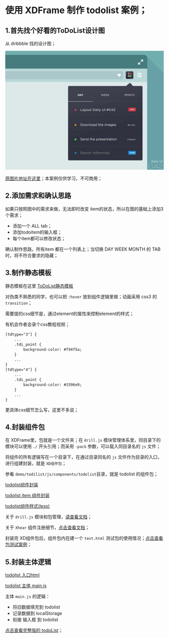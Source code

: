 # 使用 XDFrame 制作 todolist 案例；

## 1.首先找个好看的ToDoList设计图

从 dribbble 找的设计图；

<img src="sources/todolist_view.jpeg" width="800" />

[原图片地址在这里](https://dribbble.com/shots/5441213-Daily-UI-042)；本案例仅供学习，不可商用；

## 2.添加需求和确认思路

如果只按照图中的需求来做，无法即时改变 item的状态，所以在图的基础上添加3个需求；

* 添加一个 ALL tab；
* 添加todoitem的输入框；
* 每个item都可以修改状态；

确认制作思路，所有item 都在一个列表上；当切换 DAY WEEK MONTH 的 TAB 时，将不符合要求的隐藏；

## 3.制作静态模板

静态模板在这里 [ToDoList静态模板](https://kirakiray.github.io/XDFrame/demo/todilist_test/js/components/todolist/temp.html)

对伪类不熟悉的同学，也可以把 `:hover` 放到组件逻辑里做；动画采用 css3 的 `transition`；

需要提的css细节是，通过element的属性来控制element的样式；

有机会作者会录个css教程视频；

```less
[tdtype="3"] {
    ...
    .tdi_point {
        background-color: #f94f5a;
    }
    ...
}
[tdtype="4"] {
    ...
    .tdi_point {
        background-color: #1596e9;
    }
    ...
}
```

更具体css细节怎么写，这里不多说；

## 4.封装组件包

在 XDFrame里，包就是一个文件夹；在 `drill.js` 模块管理体系里，同目录下的模块可以使用 `./` 开头引用；而采用 `-pack` 参数，可以载入同目录名的 `js` 文件；

将组件的所有逻辑写在一个目录下，在通过目录同名的 `js` 文件作为目录的入口，进行组建封装，就是 `XD组件包`；

参看 `demo/todilist/js/components/todolist`目录，就是 todolist 的组件包；

[todolist组件封装](https://github.com/kirakiray/XDFrame/blob/master/demo/todilist_test/js/components/todolist/todolist.js)

[todolist item 组件封装](https://github.com/kirakiray/XDFrame/blob/master/demo/todilist_test/js/components/todolist/todoitem.js)

[todolist组件样式(less)](https://github.com/kirakiray/XDFrame/blob/master/demo/todilist_test/js/components/todolist/todilist.less)

关于 `drill.js` 模块和包管理，[请查看文档](https://github.com/kirakiray/drill.js)；

关于 `Xhear` 组件注册细节，[点击查看文档](https://github.com/kirakiray/Xhear)；

封装完 XD组件包后，组件包内在建一个 `test.html` 测试包的使用情况；[点击查看包测试案例](https://kirakiray.github.io/XDFrame/demo/todilist_test/js/components/todolist/test.html)；

## 5.封装主体逻辑

[todolist 入口html](https://github.com/kirakiray/XDFrame/blob/master/demo/todilist_test/main.html)

[todolist 主体 main.js](https://github.com/kirakiray/XDFrame/blob/master/demo/todilist_test/js/main.js)

主体 `main.js` 的逻辑：

* 将旧数据填充到 todolist
* 记录数据到 localStorage
* 衔接 输入框 到 todolist

[点击查看完整版的 todoList](https://kirakiray.github.io/XDFrame/demo/todilist_test/main.html)；

